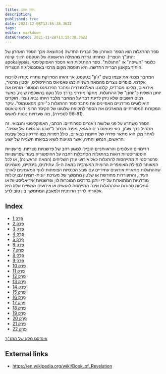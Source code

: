 ```yaml
---
title: חזון יוחנן
description: 
published: true
date: 2021-12-08T13:55:38.362Z
tags: 
editor: markdown
dateCreated: 2021-11-28T13:55:38.362Z
---
```


ספר ההתגלות הוא הספר האחרון של הברית החדשה (וכתוצאה מכך הספר האחרון של התנ"ך הנוצרי). כותרתו נגזרת מהמילה הראשונה של הטקסט היווני קוינה: apokalypsis, כלומר "חשיפה" או "התגלות". ספר ההתגלות הוא הספר האפוקליפטי היחיד בקאנון הברית החדשה. היא תופסת מקום מרכזי באסכטולוגיה הנוצרית.

המחבר מכנה את עצמו בשם "ג'ון" בטקסט, אך זהותו המדויקת נותרה נקודה לוויכוח אקדמי. סופרים נוצרים מהמאה השנייה כמו פאפיאס מהיירפוליס, יוסטין מרטיר, אירנאוס, מליטו מסרדיס, קלמנט מאלכסנדריה ומחבר הפרגמנט המוטורי מזהים את יוחנן השליח כ"יוחנן" של ההתגלות. מחקר מודרני בדרך כלל נוקט בהשקפה שונה, כאשר רבים חושבים שלא ניתן לדעת דבר על המחבר מלבד היותו נביא נוצרי. חוקרים תיאולוגיים מודרניים מאפיינים את מחבר ספר ההתגלות כ"יוחנן מפאטמוס". עיקר המקורות המסורתיים מתארכים את הספר לתקופת שלטונו של הקיסר הרומי דומיטיאנוס (81–96 לספירה), מה שעדויות נוטות לאשש.

הספר משתרע על פני שלושה ז'אנרים ספרותיים: הכתבי, האפוקליפטי והנבואי. זה מתחיל בכך שג'ון, באי פטמוס בים האגאי, מפנה מכתב ל"שבע הכנסיות של אסיה". לאחר מכן הוא מתאר סדרה של חזיונות נבואיים, כולל דמויות כמו הדרקון בעל שבעת הראשים, הנחש והחיה, אשר מגיעות לשיא בביאתו השנייה של ישוע.

הדימויים העלומים והראוותניים הובילו למגוון רחב של פרשנויות נוצריות. פרשנויות היסטוריסטיות רואות בהתגלות הסתכלות רחבה על ההיסטוריה בעוד שפרשנויות פרטריסטיות מתייחסות להתגלות כאל אירועי עידן השליחים (המאה הראשונה), או לכל המאוחר לנפילת האימפריה הרומית המערבית במאה ה-5. עתידנים, בינתיים, מאמינים שההתגלות מתארת ​​אירועים עתידיים עם שבע הכנסיות הצומחות לגוף המאמינים לאורך העידן, והתעוררות מחודשת או שלטון מתמשך של מערכת יוונית-רומית עם יכולות מודרניות המתוארות על ידי יוחנן בדרכים המוכרות לו; ופרשנויות אידיאליסטיות או סמליות סבורות שההתגלות אינה מתייחסת לאנשים או אירועים ממשיים אלא היא אלגוריה לדרך הרוחנית ולמאבק המתמשך בין טוב לרע.

## Index

- [פֶּרֶק 1](/he/Bible/Revelation/1)
- [פֶּרֶק 2](/he/Bible/Revelation/2)
- [פֶּרֶק 3](/he/Bible/Revelation/3)
- [פֶּרֶק 4](/he/Bible/Revelation/4)
- [פֶּרֶק 5](/he/Bible/Revelation/5)
- [פֶּרֶק 6](/he/Bible/Revelation/6)
- [פֶּרֶק 7](/he/Bible/Revelation/7)
- [פֶּרֶק 8](/he/Bible/Revelation/8)
- [פֶּרֶק 9](/he/Bible/Revelation/9)
- [פֶּרֶק 10](/he/Bible/Revelation/10)
- [פֶּרֶק 11](/he/Bible/Revelation/11)
- [פֶּרֶק 12](/he/Bible/Revelation/12)
- [פֶּרֶק 13](/he/Bible/Revelation/13)
- [פֶּרֶק 14](/he/Bible/Revelation/14)
- [פֶּרֶק 15](/he/Bible/Revelation/15)
- [פֶּרֶק 16](/he/Bible/Revelation/16)
- [פֶּרֶק 17](/he/Bible/Revelation/17)
- [פֶּרֶק 18](/he/Bible/Revelation/18)
- [פֶּרֶק 19](/he/Bible/Revelation/19)
- [פֶּרֶק 20](/he/Bible/Revelation/20)
- [פֶּרֶק 21](/he/Bible/Revelation/21)
- [פֶּרֶק 22](/he/Bible/Revelation/22)


[אינדקס מלא של התנ"ך](/he/index/bible)


## External links

- https://en.wikipedia.org/wiki/Book_of_Revelation